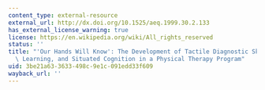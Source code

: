 ```yaml
---
content_type: external-resource
external_url: http://dx.doi.org/10.1525/aeq.1999.30.2.133
has_external_license_warning: true
license: https://en.wikipedia.org/wiki/All_rights_reserved
status: ''
title: "'Our Hands Will Know': The Development of Tactile Diagnostic Skill\u2014Teaching,\
  \ Learning, and Situated Cognition in a Physical Therapy Program"
uid: 3be21a63-3633-498c-9e1c-091edd33f609
wayback_url: ''
---
```

